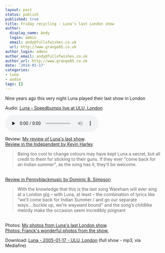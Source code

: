 ```yaml
---
layout: post
status: publish
published: true
title: Friday recycling - Luna's last London show
author:
  display_name: Andy
  login: admin
  email: andy@fullofwishes.co.uk
  url: http://www.grange85.co.uk
author_login: admin
author_email: andy@fullofwishes.co.uk
author_url: http://www.grange85.co.uk
date: '2014-01-17'
categories:
- luna
- audio
tags: []
---
```

<p>Nine years ago this very night Luna played their last show in London</p>

<div class="well"><p class="audio">Audio: <a href="https://media.fullofwishes.co.uk/02-luna/audio/Luna_2005-01-17_ULU_London_Speedbumps.mp3">Luna - Speedbumps live at ULU, London</a></p><audio controls="controls" preload="none" src="https://media.fullofwishes.co.uk/02-luna/audio/Luna_2005-01-17_ULU_London_Speedbumps.mp3"></audio></div>

<p>Review: <a href="/2005/01/18/review-my-last-ever-luna-show/">My review of Luna's last show</a>.<br />
<ins datetime="2014-01-18T00:31:30+00:00"><a href="http://www.independent.co.uk/arts-entertainment/music/reviews/luna-ulu-london-15910.html">Review in the Independent by Kevin Harley</a></p>
<blockquote><p>Being too cool to change colours may have kept Luna a secret, but all credit to them for sticking to their guns. If they ever "come back for an Indian summer", as the song has it, they'll be welcome.</p></blockquote>
<p></ins><br />
<ins datetime="2014-01-18T00:33:13+00:00"><a href="http://www.pennyblackmusic.co.uk/MagSitePages/Article.aspx?id=3532">Review in Pennyblackmusic by Dominic B. Simpson</a></p>
<blockquote><p>With the knowledge that this is the last song Wareham will ever sing at a London gig – with Luna, at least – the combination of lyrics like “we’ll come back for Indian Summer / and go our separate ways....buckle up, we’re wayward bound” and the song’s childlike melody make the occasion seem incredibly poignant</p></blockquote>
<p></ins><br />
Photos: <a href="http://www.ipernity.com/doc/grange85/album/483571">My photos from Luna's last London show</a>.<br />
<ins datetime="2014-01-17T23:20:14+00:00">Photos: <a href="http://fdewannieux.smugmug.com/Music/Luna-at-ULU-January-17th-2005/">Franck's wonderful photos from the show</a>.</ins></p>
<p>Download: <a href="http://www.mediafire.com/download/e7toee6ux7k2924/Luna_2005-01-17_%20ULU%2C%20London%2C%20UK.zip">Luna - 2005-01-17 - ULU, London</a> (full show - mp3, via Mediafire)</p>
